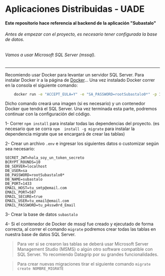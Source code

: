 # Aplicaciones Distribuidas - UADE
#### Este repositorio hace referencia al backend de la aplicación "Subastalo"

###### Antes de empezar con el proyecto, es necesario tener configurada la base de datos. 
###### Vamos a usar Microsoft SQL Server (mssql).


---

Recomiendo usar Docker para levantar un servidor SQL Server. Para instalar Docker ir a la página de [Docker](https://www.docker.com/products/docker-desktop)... Una vez instalado Docker correr en la consola el siguiente comando: 
```sh
    docker run -e "ACCEPT_EULA=Y" -e "SA_PASSWORD=rootSubastalo0*" -p 1433:1433 --name subastalo-mssql -d mcr.microsoft.com/mssql/server:2017-latest
```
Dicho comando creará una imagen (si es necesario) y un contenedor Docker que tendrá el SQL Server. Una vez terminada esta parte, podremos continuar con la configuración del código.

1- Correr ``npm install`` para instalar todas las dependencias del proyecto. (es necesario que se corra ``npm 
install -g migrate`` para instalar la dependencia migrate que se encargará de crear las tablas)

2- Crear un archivo ``.env`` e ingresar los siguientes datos o customizar según sea necesario:
```
SECRET_JWT=hola_soy_un_token_secreto
BCRYPT_ROUNDS=10
DB_SERVER=localhost
DB_USER=sa
DB_PASSWORD=rootSubastalo0*
DB_NAME=subastalo
DB_PORT=1433
EMAIL_HOST=tu_smtp@email.com
EMAIL_PORT=587
EMAIL_SECURE=true
EMAIL_USER=tu_email@email.com
EMAIL_PASSWORD=tu_p4ssw0rd_Email
```
3- Crear la base de datos ``subastalo``

4- Si el contenedor de Docker de mssql fue creado y ejecutado de forma correcta, al correr el comando ``migrate`` 
podremos crear todas las tablas en nuestra base de datos SQL Server.

>Para ver si se crearon las tablas se deberá usar Microsoft Server Management Studio (MSMS) o algún otro 
>software compatible con SQL Server. Yo recomiendo Datagrip por su grandes funcionalidades.


> Para crear nuevas migraciones tirar el siguiente comando ``migrate create NOMBRE_MIGRATE``